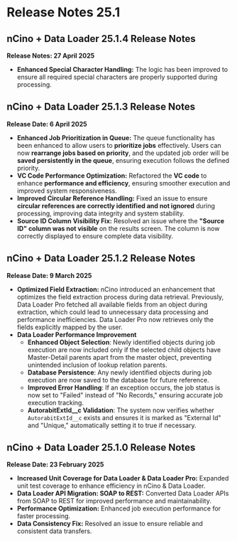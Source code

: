 # Release Notes 25.1

## nCino + Data Loader 25.1.4 Release Notes

**Release Notes: 27 April 2025**

* **Enhanced Special Character Handling:** The logic has been improved to ensure all required special characters are properly supported during processing.

## **nCino + Data Loader 25.1.3 Release Notes**

**Release Date: 6 April 2025**

* **Enhanced Job Prioritization in Queue:** The queue functionality has been enhanced to allow users to **prioritize jobs** effectively. Users can now **rearrange jobs based on priority**, and the updated job order will be **saved persistently in the queue**, ensuring execution follows the defined priority.
* **VC Code Performance Optimization:** Refactored the **VC code** to enhance **performance and efficiency**, ensuring smoother execution and improved system responsiveness.
* **Improved Circular Reference Handling:** Fixed an issue to ensure **circular references are correctly identified and not ignored** during processing, improving data integrity and system stability.
* **Source ID Column Visibility Fix:** Resolved an issue where the **"Source ID" column was not visible** on the results screen. The column is now correctly displayed to ensure complete data visibility.

## nCino + Data Loader 25.1.2 Release Notes

**Release Date: 9 March 2025**

* **Optimized Field Extraction:** nCino introduced an enhancement that optimizes the field extraction process during data retrieval. Previously, Data Loader Pro fetched all available fields from an object during extraction, which could lead to unnecessary data processing and performance inefficiencies. Data Loader Pro now retrieves only the fields explicitly mapped by the user.
* **Data Loader Performance Improvement**
  * **Enhanced Object Selection**: Newly identified objects during job execution are now included only if the selected child objects have Master-Detail parents apart from the master object, preventing unintended inclusion of lookup relation parents.
  * **Database Persistence**: Any newly identified objects during job execution are now saved to the database for future reference.
  * **Improved Error Handling**: If an exception occurs, the job status is now set to "Failed" instead of "No Records," ensuring accurate job execution tracking.
  * **AutorabitExtId\_\_c Validation**: The system now verifies whether `AutorabitExtId__c` exists and ensures it is marked as "External Id" and "Unique," automatically setting it to true if necessary.

## nCino + Data Loader 25.1.0 Release Notes

**Release Date: 23 February 2025**

* **Increased Unit Coverage for Data Loader & Data Loader Pro:** Expanded unit test coverage to enhance efficiency in nCino & Data Loader.
* **Data Loader API Migration: SOAP to REST:** Converted Data Loader APIs from SOAP to REST for improved performance and maintainability.
* **Performance Optimization:** Enhanced job execution performance for faster processing.
* **Data Consistency Fix:** Resolved an issue to ensure reliable and consistent data transfers.
